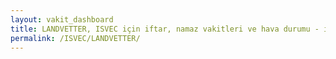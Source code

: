 ```yaml
---
layout: vakit_dashboard
title: LANDVETTER, ISVEC için iftar, namaz vakitleri ve hava durumu - ilçe/eyalet seç
permalink: /ISVEC/LANDVETTER/
---
```


<script type="text/javascript">
  var GLOBAL_COUNTRY = 'ISVEC';
  var GLOBAL_CITY = 'LANDVETTER';
  var GLOBAL_STATE = '';
  var lat = 72;
  var lon = 21;
</script>
